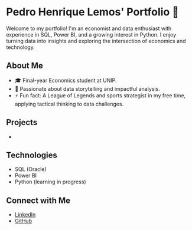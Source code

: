 # Pedro Henrique Lemos' Portfolio 🌟
Welcome to my portfolio! I'm an economist and data enthusiast with experience in SQL, Power BI, and a growing interest in Python. I enjoy turning data into insights and exploring the intersection of economics and technology.

## About Me
- 🎓 Final-year Economics student at UNIP.
- 🧠 Passionate about data storytelling and impactful analysis.
- ⚡ Fun fact: A League of Legends and sports strategist in my free time, applying tactical thinking to data challenges.

## Projects
- 

## Technologies
- SQL (Oracle)
- Power BI
- Python (learning in progress)

## Connect with Me
- [LinkedIn]([www.linkedin.com/in/pedrohlemos])  
- [GitHub]([https://github.com/Phmlemos]) 
<!---
Phmlemos/Phmlemos is a ✨ special ✨ repository because its `README.md` (this file) appears on your GitHub profile.
You can click the Preview link to take a look at your changes.
--->
